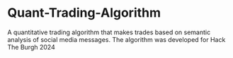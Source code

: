 # Quant-Trading-Algorithm
A quantitative trading algorithm that makes trades based on semantic analysis of social media messages. The algorithm was developed for Hack The Burgh 2024
